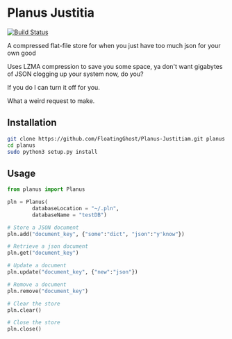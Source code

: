 # Planus Justitia

[![Build Status](https://travis-ci.org/FloatingGhost/Planus-Justitiam.svg?branch=master)](https://travis-ci.org/FloatingGhost/Planus-Justitia)

A compressed flat-file store for when you just have too much json for your own good

Uses LZMA compression to save you some space, ya don't want gigabytes of JSON clogging up your system now, do you?

If you do I can turn it off for you.

What a weird request to make.

## Installation

```bash
git clone https://github.com/FloatingGhost/Planus-Justitiam.git planus
cd planus
sudo python3 setup.py install
```

## Usage

```python
from planus import Planus

pln = Planus(
        databaseLocation = "~/.pln",
        databaseName = "testDB")

# Store a JSON document
pln.add("document_key", {"some":"dict", "json":"y'know"})

# Retrieve a json document
pln.get("document_key")

# Update a document
pln.update("document_key", {"new":"json"})

# Remove a document
pln.remove("document_key")

# Clear the store
pln.clear()

# Close the store
pln.close()
```
